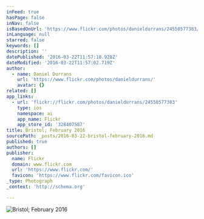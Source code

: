 ```yaml
---
inFeed: true
hasPage: false
inNav: false
isBasedOnUrl: 'https://www.flickr.com/photos/danieldurrans/24550577383/in/dateposted/'
inLanguage: null
starred: false
keywords: []
description: ''
datePublished: '2016-03-22T11:57:18.928Z'
dateModified: '2016-03-22T11:57:02.719Z'
author:
  - name: Daniel Durrans
    url: 'https://www.flickr.com/photos/danieldurrans/'
    avatar: {}
related: []
app_links:
  - url: 'flickr://flickr.com/photos/danieldurrans/24550577383'
    type: ios
    namespace: ai
    app_name: Flickr
    app_store_id: '328407587'
title: Bristol; February 2016
sourcePath: _posts/2016-03-22-bristol-february-2016.md
published: true
authors: []
publisher:
  name: Flickr
  domain: www.flickr.com
  url: 'https://www.flickr.com/'
  favicon: 'https://www.flickr.com/favicon.ico'
_type: Photograph
_context: 'http://schema.org'

---
```

![Bristol; February 2016](https://s3-us-west-2.amazonaws.com/the-grid-img/p/67c84509e74689c582f9dd2c1f5d9d7c6f22e567.jpg)